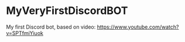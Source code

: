 # MyVeryFirstDiscordBOT
My first Discord bot, based on video: https://www.youtube.com/watch?v=SPTfmiYiuok
